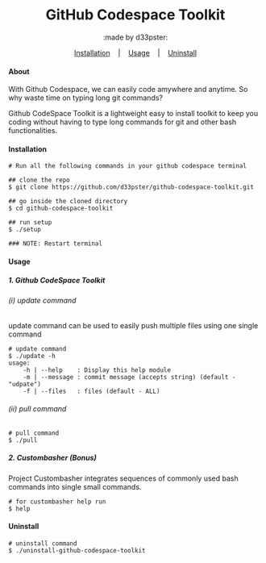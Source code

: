 # <center>GitHub Codespace Toolkit </center>
<p><center>:made by d33pster:</center></p>
<p align='center'>
    <a href='#Installation'>Installation</a>
    &nbsp;&nbsp;&nbsp;|&nbsp;&nbsp;&nbsp;
    <a href='#Usage'>Usage</a>
    &nbsp;&nbsp;&nbsp;|&nbsp;&nbsp;&nbsp;
    <a href='#Uninstall'>Uninstall </a>
</p>

#### About
With Github Codespace, we can easily code amywhere and anytime. So why waste time on typing long git commands?

Github CodeSpace Toolkit is a lightweight easy to install toolkit to keep you coding without having to type long commands for git and other bash functionalities.

#### Installation
```console
# Run all the following commands in your github codespace terminal

## clone the repo
$ git clone https://github.com/d33pster/github-codespace-toolkit.git

## go inside the cloned directory
$ cd github-codespace-toolkit

## run setup
$ ./setup

### NOTE: Restart terminal
```

#### Usage
##### 1. Github CodeSpace Toolkit
###### (i) update command
update command can be used to easily push multiple files using one single command
```console
# update command
$ ./update -h
usage: 
    -h | --help    : Display this help module
    -m | --message : commit message (accepts string) (default - "udpate")
    -f | --files   : files (default - ALL)
```
###### (ii) pull command
```console
# pull command
$ ./pull
```
##### 2. Custombasher (Bonus)
Project Custombasher integrates sequences of commonly used bash commands into single small commands.
```console
# for custombasher help run
$ help
```
#### Uninstall
```console
# uninstall command
$ ./uninstall-github-codespace-toolkit
```